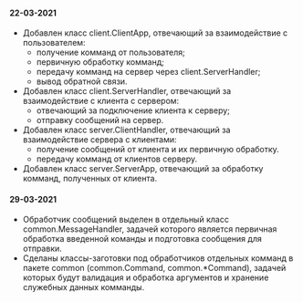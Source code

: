 #### 22-03-2021
- Добавлен класс client.ClientApp, отвечающий за взаимодействие с пользователем: 
    * получение комманд от пользователя;
    * первичную обработку комманд;
    * передачу комманд на сервер через client.ServerHandler;
    * вывод обратной связи.
- Добавлен класс client.ServerHandler, отвечающий за взаимодействие с клиента с сервером:
    * отвечающий за подключение клиента к серверу;
    * отправку сообщений на сервер.
- Добавлен класс server.ClientHandler, отвечающий за взаимодействие сервера с клиентами:
    * получение сообщений от клиента и их первичную обработку.
    * передачу комманд от клиентов серверу.
 - Добавлен класс server.ServerApp, отвечающий за обработку комманд, полученных от клиента. 
 
 #### 29-03-2021
 - Обработчик сообщений выделен в отдельный класс common.MessageHandler,
   задачей которого является первичная обработка введенной команды и подготовка сообщения для отправки. 
 - Сделаны классы-заготовки под обработчиков отдельных комманд в пакете common (common.Command, common.*Command),
   задачей которых будут валидация и обработка аргументов и хранение служебных данных комманды.  